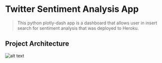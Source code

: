 # Twitter Sentiment Analysis App

> This python plotly-dash app is a dashboard that allows user in insert search for sentiment analysis that was deployed to Heroku.

## Project Architecture
![alt text](https://drive.google.com/file/d/1crpl5I411t4mVrIZBXsC_DgGxcbVkX2x/view?usp=share_link)
